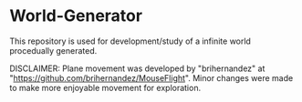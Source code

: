 # World-Generator
This repository is used for development/study of a infinite world procedually generated.

DISCLAIMER: Plane movement was developed by "brihernandez" at "https://github.com/brihernandez/MouseFlight". Minor changes were made to make more enjoyable movement for exploration. 
